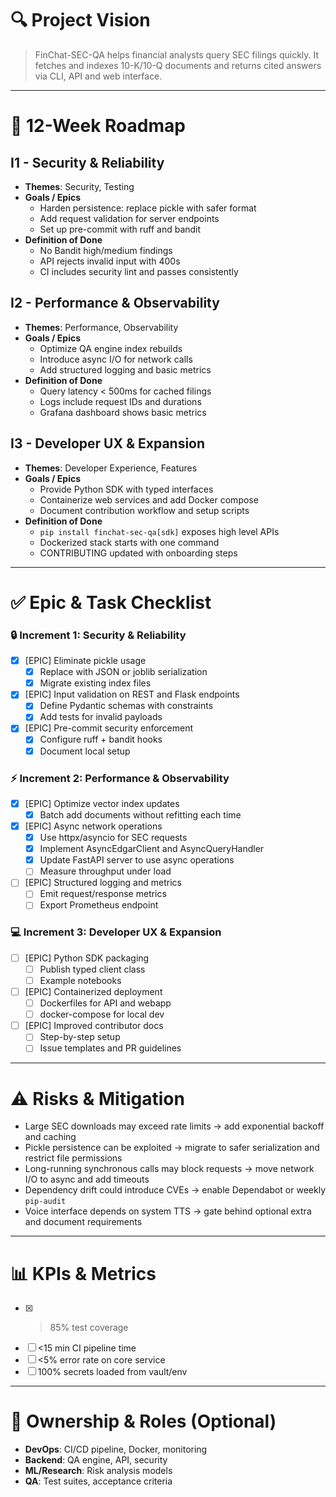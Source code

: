 # 🔍 Project Vision

> FinChat-SEC-QA helps financial analysts query SEC filings quickly. It fetches and indexes 10-K/10-Q documents and returns cited answers via CLI, API and web interface.

---

# 📅 12-Week Roadmap

## I1 - Security & Reliability
- **Themes**: Security, Testing
- **Goals / Epics**
  - Harden persistence: replace pickle with safer format
  - Add request validation for server endpoints
  - Set up pre-commit with ruff and bandit
- **Definition of Done**
  - No Bandit high/medium findings
  - API rejects invalid input with 400s
  - CI includes security lint and passes consistently

## I2 - Performance & Observability
- **Themes**: Performance, Observability
- **Goals / Epics**
  - Optimize QA engine index rebuilds
  - Introduce async I/O for network calls
  - Add structured logging and basic metrics
- **Definition of Done**
  - Query latency < 500ms for cached filings
  - Logs include request IDs and durations
  - Grafana dashboard shows basic metrics

## I3 - Developer UX & Expansion
- **Themes**: Developer Experience, Features
- **Goals / Epics**
  - Provide Python SDK with typed interfaces
  - Containerize web services and add Docker compose
  - Document contribution workflow and setup scripts
- **Definition of Done**
  - `pip install finchat-sec-qa[sdk]` exposes high level APIs
  - Dockerized stack starts with one command
  - CONTRIBUTING updated with onboarding steps

---

# ✅ Epic & Task Checklist

### 🔒 Increment 1: Security & Reliability
- [x] [EPIC] Eliminate pickle usage
  - [x] Replace with JSON or joblib serialization
  - [x] Migrate existing index files
- [x] [EPIC] Input validation on REST and Flask endpoints
  - [x] Define Pydantic schemas with constraints
  - [x] Add tests for invalid payloads
- [x] [EPIC] Pre-commit security enforcement
  - [x] Configure ruff + bandit hooks
  - [x] Document local setup

### ⚡️ Increment 2: Performance & Observability
- [x] [EPIC] Optimize vector index updates
  - [x] Batch add documents without refitting each time
- [x] [EPIC] Async network operations
  - [x] Use httpx/asyncio for SEC requests
  - [x] Implement AsyncEdgarClient and AsyncQueryHandler
  - [x] Update FastAPI server to use async operations
  - [ ] Measure throughput under load
- [ ] [EPIC] Structured logging and metrics
  - [ ] Emit request/response metrics
  - [ ] Export Prometheus endpoint

### 💻 Increment 3: Developer UX & Expansion
- [ ] [EPIC] Python SDK packaging
  - [ ] Publish typed client class
  - [ ] Example notebooks
- [ ] [EPIC] Containerized deployment
  - [ ] Dockerfiles for API and webapp
  - [ ] docker-compose for local dev
- [ ] [EPIC] Improved contributor docs
  - [ ] Step-by-step setup
  - [ ] Issue templates and PR guidelines

---

# ⚠️ Risks & Mitigation
- Large SEC downloads may exceed rate limits → add exponential backoff and caching
- Pickle persistence can be exploited → migrate to safer serialization and restrict file permissions
- Long-running synchronous calls may block requests → move network I/O to async and add timeouts
- Dependency drift could introduce CVEs → enable Dependabot or weekly `pip-audit`
- Voice interface depends on system TTS → gate behind optional extra and document requirements

---

# 📊 KPIs & Metrics
- [x] >85% test coverage
- [ ] <15 min CI pipeline time
- [ ] <5% error rate on core service
- [ ] 100% secrets loaded from vault/env

---

# 👥 Ownership & Roles (Optional)
- **DevOps**: CI/CD pipeline, Docker, monitoring
- **Backend**: QA engine, API, security
- **ML/Research**: Risk analysis models
- **QA**: Test suites, acceptance criteria

